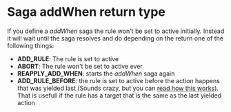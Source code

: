 # Saga addWhen return type

If you define a *addWhen* saga the rule won't be set to active initially. Instead it will wait until the saga resolves and do depending on the return one of the following things:

- **ADD_RULE**: The rule is set to active
- **ABORT**: The rule won't be set to active ever
- **REAPPLY_ADD_WHEN**: starts the *addWhen* saga again
- **ADD_RULE_BEFORE**: the rule is set to active before the action happens that was yielded last (Sounds crazy, but you can [read how this works](../advancedConcepts/how_it_works)). That is usefull if the rule has a target that is the same as the last yielded action